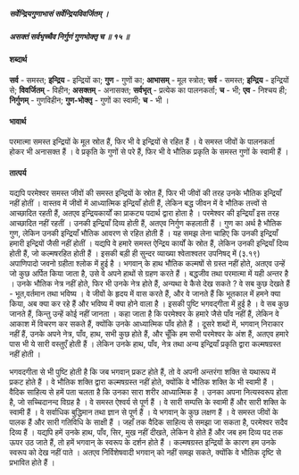 ##### सर्वेन्द्रियगुणाभासं सर्वेन्द्रियविवर्जितम् ।
##### असक्तं सर्वभृच्चैव निर्गुणं गुणभोक्तृ च ॥ १५ ॥

#### शब्दार्थ

**सर्व** - समस्त; **इन्द्रिय** - इन्द्रियों का; **गुण** - गुणों का; **आभासम्** - मूल स्त्रोत; **सर्व** - समस्त; **इन्द्रिय** - इन्द्रियों से; **विवर्जितम्** - विहीन; **असक्तम्** - अनासक्त; **सर्वभृत्** - प्रत्येक का पालनकर्ता; **च** - भी; **एव** - निश्चय ही; **निर्गुणम्** - गुणविहीन; **गुण-भोक्तृ** - गुणों का स्वामी; **च** - भी ।

#### भावार्थ

परमात्मा समस्त इन्द्रियों के मूल स्रोत हैं, फिर भी वे इन्द्रियों से रहित हैं । वे समस्त जीवों के पालनकर्ता होकर भी अनासक्त हैं । वे प्रकृति के गुणों से परे हैं, फिर भी वे भौतिक प्रकृति के समस्त गुणों के स्वामी हैं ।

#### तात्पर्य

यद्यपि परमेश्वर समस्त जीवों की समस्त इन्द्रियों के स्रोत हैं, फिर भी जीवों की तरह उनके भौतिक इन्द्रियाँ नहीं होतीं । वास्तव में जीवों में आध्यात्मिक इन्द्रियाँ होती हैं, लेकिन बद्ध जीवन में वे भौतिक तत्त्वों से आच्छादित रहती हैं, अतएव इन्द्रियकार्यों का प्राकट्य पदार्थ द्वारा होता है । परमेश्वर की इन्द्रियाँ इस तरह आच्छादित नहीं रहतीं । उनकी इन्द्रियाँ दिव्य होती हैं, अतएव निर्गुण कहलाती हैं । गुण का अर्थ है भौतिक गुण, लेकिन उनकी इन्द्रियाँ भौतिक आवरण से रहित होती हैं । यह समझ लेना चाहिए कि उनकी इन्द्रियाँ हमारी इन्द्रियों जैसी नहीं होतीं । यद्यपि वे हमारे समस्त ऐन्द्रिय कार्यों के स्रोत हैं, लेकिन उनकी इन्द्रियाँ दिव्य होती हैं, जो कल्मषरहित होती हैं । इसकी बड़ी ही सुन्दर व्याख्या श्वेताश्वतर उपनिषद् में (३.१९) अपाणिपादो जवनो ग्रहीता श्लोक में हुई है । भगवान् के हाथ भौतिक कल्मषों से ग्रस्त नहीं होते, अतएव उन्हें जो कुछ अर्पित किया जाता है, उसे वे अपने हाथों से ग्रहण करते हैं । बद्धजीव तथा परमात्मा में यही अन्तर है । उनके भौतिक नेत्र नहीं होते, फिर भी उनके नेत्र होते हैं, अन्यथा वे कैसे देख सकते ? वे सब कुछ देखते हैं - भूत,वर्तमान तथा भविष्य । वे जीवों के हृदय में वास करते हैं, और वे जानते हैं कि भूतकाल में हमने क्या किया, अब क्या कर रहे हैं और भविष्य में क्या होने वाला है । इसकी पुष्टि भगवद्गीता में हुई है । वे सब कुछ जानते हैं, किन्तु उन्हें कोई नहीं जानता । कहा जाता है कि परमेश्वर के हमारे जैसे पाँव नहीं हैं, लेकिन वे आकाश में विचरण कर सकते हैं, क्योंकि उनके आध्यात्मिक पाँव होते हैं । दूसरे शब्दों में, भगवान् निराकार नहीं हैं, उनके अपने नेत्र, पाँव, हाथ, सभी कुछ होते हैं, और चूँकि हम सभी परमेश्वर के अंश हैं, अतएव हमारे पास भी ये सारी वस्तुएँ होती हैं । लेकिन उनके हाथ, पाँव, नेत्र तथा अन्य इन्द्रियाँ प्रकृति द्वारा कल्मषग्रस्त नहीं होती ।

भगवदगीता से भी पुष्टि होती है कि जब भगवान् प्रकट होते हैं, तो वे अपनी अन्तरंगा शक्ति से यथारूप में प्रकट होते हैं । वे भौतिक शक्ति द्वारा कल्मषग्रस्त नहीं होते, क्योंकि वे भौतिक शक्ति के भी स्वामी हैं । वैदिक साहित्य से हमें पता चलता है कि उनका सारा शरीर आध्यात्मिक है । उनका अपना नित्यस्वरूप होता है, जो सच्चिदानन्द विग्रह है । वे समस्त ऐश्वर्य से पूर्ण हैं । वे सारी सम्पत्ति के स्वामी हैं और सारी शक्ति के स्वामी हैं । वे सर्वाधिक बुद्धिमान तथा ज्ञान से पूर्ण हैं । ये भगवान् के कुछ लक्षण हैं । वे समस्त जीवों के पालक हैं और सारी गतिविधि के साक्षी हैं । जहाँ तक वैदिक साहित्य से समझा जा सकता है, परमेश्वर सदैव दिव्य हैं । यद्यपि हमें उनके हाथ, पाँव, सिर, मुख नहीं दीखते, लेकिन वे होते हैं और जब हम दिव्य पद तक ऊपर उठ जाते हैं, तो हमें भगवान् के स्वरूप के दर्शन होते हैं । कल्मषग्रस्त इन्द्रियों के कारण हम उनके स्वरूप को देख नहीं पाते । अतएव निर्विशेषवादी भगवान् को नहीं समझ सकते, क्योंकि वे भौतिक दृष्टि से प्रभावित होते हैं ।